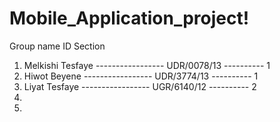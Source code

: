 # Mobile_Application_project!

  Group name                           ID                   Section
1. Melkishi Tesfaye ----------------- UDR/0078/13 ---------- 1
2. Hiwot Beyene     ----------------- UDR/3774/13 ---------- 1
3. Liyat Tesfaye    ----------------- UGR/6140/12 ---------- 2
4.
5.
